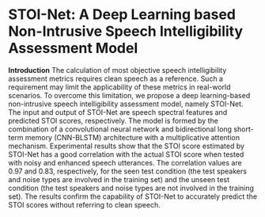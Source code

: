 # STOI-Net: A Deep Learning based Non-Intrusive Speech Intelligibility Assessment Model
**Introduction**
The calculation of most objective speech intelligibility assessment metrics requires clean speech as a reference. Such a requirement may limit the applicability of these metrics in real-world scenarios. To overcome this limitation, we propose a deep learning-based non-intrusive speech intelligibility assessment model, namely STOI-Net. The input and output of STOI-Net are speech spectral features and predicted STOI scores, respectively. The model is formed by the combination of a convolutional neural network and bidirectional long short-term memory (CNN-BLSTM) architecture with a multiplicative attention mechanism. Experimental results show that the STOI score estimated by STOI-Net has a good correlation with the actual STOI score when tested with noisy and enhanced speech utterances. The correlation values are 0.97 and 0.83, respectively, for the seen test condition (the test speakers and noise types are involved in the training set) and the unseen test condition (the test speakers and noise types are not involved in the training set). The results confirm the capability of STOI-Net to accurately predict the STOI scores without referring to clean speech.
